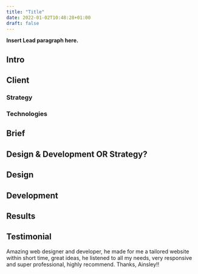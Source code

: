 ```yaml
---
title: "Title"
date: 2022-01-02T10:48:28+01:00
draft: false
---
```


**Insert Lead paragraph here.**

## Intro


## Client


### Strategy


### Technologies


## Brief


## Design & Development OR Strategy?


## Design


## Development


## Results


## Testimonial
Amazing web designer and developer, he made for me a tailored website within short time, great ideas, he listened to all
my needs, very responsive and super professional, highly recommend. Thanks, Ainsley!!
